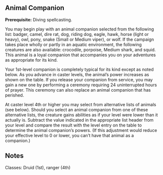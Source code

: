 Animal Companion
----------------

__Prerequisite:__ Diving spellcasting.

You may begin play with an animal companion selected from the following list: badger, camel, dire rat, dog, riding dog, eagle, hawk, horse (light or heavy), owl, pony, snake (Small or Medium viper), or wolf. If the campaign takes place wholly or partly in an aquatic environment, the following creatures are also available: crocodile, porpoise, Medium shark, and squid. This animal is a loyal companion that accompanies you on your adventures as appropriate for its kind.

Your 1st-level companion is completely typical for its kind except as noted below. As you advance in caster levels, the animal’s power increases as shown on the table. If you release your companion from service, you may gain a new one by performing a ceremony requiring 24 uninterrupted hours of prayer. This ceremony can also replace an animal companion that has perished.

At caster level 4th or higher you may select from alternative lists of animals (see below). Should you select an animal companion from one of these alternative lists, the creature gains abilities as if your level were lower than it actually is. Subtract the value indicated in the appropriate list header from your level and compare the result with the level entry on the table to determine the animal companion’s powers. (If this adjustment would reduce your effective level to 0 or lower, you can’t have that animal as a companion.)

Notes
-----

Classes: Druid (1st), ranger (4th)
